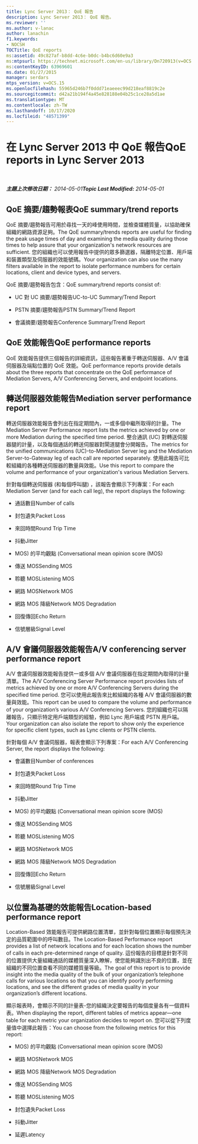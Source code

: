 ```yaml
---
title: Lync Server 2013： QoE 報告
description: Lync Server 2013： QoE 報告。
ms.reviewer: ''
ms.author: v-lanac
author: lanachin
f1.keywords:
- NOCSH
TOCTitle: QoE reports
ms:assetid: 49c827af-b8dd-4c6e-b0dc-b4bc6d60e9a3
ms:mtpsurl: https://technet.microsoft.com/en-us/library/Dn720913(v=OCS.15)
ms:contentKeyID: 63969601
ms.date: 01/27/2015
manager: serdars
mtps_version: v=OCS.15
ms.openlocfilehash: 55965d246b7f0ddd71eaeeec99d218eaf8819c2e
ms.sourcegitcommit: d42a21b194f4a45e828188e04b25c1ce28a5d1ae
ms.translationtype: MT
ms.contentlocale: zh-TW
ms.lasthandoff: 10/17/2020
ms.locfileid: "48571399"
---
```

# <a name="qoe-reports-in-lync-server-2013"></a><span data-ttu-id="7e983-103">在 Lync Server 2013 中 QoE 報告</span><span class="sxs-lookup"><span data-stu-id="7e983-103">QoE reports in Lync Server 2013</span></span>

<div data-xmlns="http://www.w3.org/1999/xhtml">

<div class="topic" data-xmlns="http://www.w3.org/1999/xhtml" data-msxsl="urn:schemas-microsoft-com:xslt" data-cs="https://msdn.microsoft.com/">

<div data-asp="https://msdn2.microsoft.com/asp">



</div>

<div id="mainSection">

<div id="mainBody">

<span> </span>

<span data-ttu-id="7e983-104">_**主題上次修改日期：** 2014-05-01_</span><span class="sxs-lookup"><span data-stu-id="7e983-104">_**Topic Last Modified:** 2014-05-01_</span></span>

<div>

## <a name="qoe-summarytrend-reports"></a><span data-ttu-id="7e983-105">QoE 摘要/趨勢報表</span><span class="sxs-lookup"><span data-stu-id="7e983-105">QoE summary/trend reports</span></span>

<span data-ttu-id="7e983-106">QoE 摘要/趨勢報告可用於尋找一天的峰使用時間，並檢查媒體質量，以協助確保組織的網路資源足夠。</span><span class="sxs-lookup"><span data-stu-id="7e983-106">The QoE summary/trends reports are useful for finding the peak usage times of day and examining the media quality during those times to help assure that your organization's network resources are sufficient.</span></span> <span data-ttu-id="7e983-107">您的組織也可以使用報告中提供的眾多篩選器，隔離特定位置、用戶端和裝置類型及伺服器的效能號碼。</span><span class="sxs-lookup"><span data-stu-id="7e983-107">Your organization can also use the many filters available in the report to isolate performance numbers for certain locations, client and device types, and servers.</span></span>

<span data-ttu-id="7e983-108">QoE 摘要/趨勢報告包含：</span><span class="sxs-lookup"><span data-stu-id="7e983-108">QoE summary/trend reports consist of:</span></span>

  - <span data-ttu-id="7e983-109">UC 對 UC 摘要/趨勢報告</span><span class="sxs-lookup"><span data-stu-id="7e983-109">UC-to-UC Summary/Trend Report</span></span>

  - <span data-ttu-id="7e983-110">PSTN 摘要/趨勢報告</span><span class="sxs-lookup"><span data-stu-id="7e983-110">PSTN Summary/Trend Report</span></span>

  - <span data-ttu-id="7e983-111">會議摘要/趨勢報告</span><span class="sxs-lookup"><span data-stu-id="7e983-111">Conference Summary/Trend Report</span></span>

</div>

<div>

## <a name="qoe-performance-reports"></a><span data-ttu-id="7e983-112">QoE 效能報告</span><span class="sxs-lookup"><span data-stu-id="7e983-112">QoE performance reports</span></span>

<span data-ttu-id="7e983-113">QoE 效能報告提供三個報告的詳細資訊，這些報告著重于轉送伺服器、A/V 會議伺服器及端點位置的 QoE 效能。</span><span class="sxs-lookup"><span data-stu-id="7e983-113">QoE performance reports provide details about the three reports that concentrate on the QoE performance of Mediation Servers, A/V Conferencing Servers, and endpoint locations.</span></span>

</div>

<div>

## <a name="mediation-server-performance-report"></a><span data-ttu-id="7e983-114">轉送伺服器效能報告</span><span class="sxs-lookup"><span data-stu-id="7e983-114">Mediation server performance report</span></span>

<span data-ttu-id="7e983-115">轉送伺服器效能報告會列出在指定期間內，一或多個中繼所取得的計量。</span><span class="sxs-lookup"><span data-stu-id="7e983-115">The Mediation Server Performance report lists the metrics achieved by one or more Mediation during the specified time period.</span></span> <span data-ttu-id="7e983-116">整合通訊 (UC) 對轉送伺服器腿的計量，以及每個通話的轉送伺服器對閘道腿會分開報告。</span><span class="sxs-lookup"><span data-stu-id="7e983-116">The metrics for the unified communications (UC)-to-Mediation Server leg and the Mediation Server-to-Gateway leg of each call are reported separately.</span></span> <span data-ttu-id="7e983-117">使用此報告可比較組織的各種轉送伺服器的數量與效能。</span><span class="sxs-lookup"><span data-stu-id="7e983-117">Use this report to compare the volume and performance of your organization's various Mediation Servers.</span></span>

<span data-ttu-id="7e983-118">針對每個轉送伺服器 (和每個呼叫腿) ，該報告會顯示下列專案：</span><span class="sxs-lookup"><span data-stu-id="7e983-118">For each Mediation Server (and for each call leg), the report displays the following:</span></span>

  - <span data-ttu-id="7e983-119">通話數目</span><span class="sxs-lookup"><span data-stu-id="7e983-119">Number of calls</span></span>

  - <span data-ttu-id="7e983-120">封包遺失</span><span class="sxs-lookup"><span data-stu-id="7e983-120">Packet Loss</span></span>

  - <span data-ttu-id="7e983-121">來回時間</span><span class="sxs-lookup"><span data-stu-id="7e983-121">Round Trip Time</span></span>

  - <span data-ttu-id="7e983-122">抖動</span><span class="sxs-lookup"><span data-stu-id="7e983-122">Jitter</span></span>

  - <span data-ttu-id="7e983-123">MOS) 的平均觀點 (</span><span class="sxs-lookup"><span data-stu-id="7e983-123">Conversational mean opinion score (MOS)</span></span>

  - <span data-ttu-id="7e983-124">傳送 MOS</span><span class="sxs-lookup"><span data-stu-id="7e983-124">Sending MOS</span></span>

  - <span data-ttu-id="7e983-125">聆聽 MOS</span><span class="sxs-lookup"><span data-stu-id="7e983-125">Listening MOS</span></span>

  - <span data-ttu-id="7e983-126">網路 MOS</span><span class="sxs-lookup"><span data-stu-id="7e983-126">Network MOS</span></span>

  - <span data-ttu-id="7e983-127">網路 MOS 降級</span><span class="sxs-lookup"><span data-stu-id="7e983-127">Network MOS Degradation</span></span>

  - <span data-ttu-id="7e983-128">回復傳回</span><span class="sxs-lookup"><span data-stu-id="7e983-128">Echo Return</span></span>

  - <span data-ttu-id="7e983-129">信號層級</span><span class="sxs-lookup"><span data-stu-id="7e983-129">Signal Level</span></span>

</div>

<div>

## <a name="av-conferencing-server-performance-report"></a><span data-ttu-id="7e983-130">A/V 會議伺服器效能報告</span><span class="sxs-lookup"><span data-stu-id="7e983-130">A/V conferencing server performance report</span></span>

<span data-ttu-id="7e983-131">A/V 會議伺服器效能報告提供一或多個 A/V 會議伺服器在指定期間內取得的計量清單。</span><span class="sxs-lookup"><span data-stu-id="7e983-131">The A/V Conferencing Server Performance report provides lists of metrics achieved by one or more A/V Conferencing Servers during the specified time period.</span></span> <span data-ttu-id="7e983-132">您可以使用此報告來比較組織的各種 A/V 會議伺服器的數量與效能。</span><span class="sxs-lookup"><span data-stu-id="7e983-132">This report can be used to compare the volume and performance of your organization’s various A/V Conferencing Servers.</span></span> <span data-ttu-id="7e983-133">您的組織也可以隔離報告，只顯示特定用戶端類型的經驗，例如 Lync 用戶端或 PSTN 用戶端。</span><span class="sxs-lookup"><span data-stu-id="7e983-133">Your organization can also isolate the report to show only the experience for specific client types, such as Lync clients or PSTN clients.</span></span>

<span data-ttu-id="7e983-134">針對每個 A/V 會議伺服器，報表會顯示下列專案：</span><span class="sxs-lookup"><span data-stu-id="7e983-134">For each A/V Conferencing Server, the report displays the following:</span></span>

  - <span data-ttu-id="7e983-135">會議數目</span><span class="sxs-lookup"><span data-stu-id="7e983-135">Number of conferences</span></span>

  - <span data-ttu-id="7e983-136">封包遺失</span><span class="sxs-lookup"><span data-stu-id="7e983-136">Packet Loss</span></span>

  - <span data-ttu-id="7e983-137">來回時間</span><span class="sxs-lookup"><span data-stu-id="7e983-137">Round Trip Time</span></span>

  - <span data-ttu-id="7e983-138">抖動</span><span class="sxs-lookup"><span data-stu-id="7e983-138">Jitter</span></span>

  - <span data-ttu-id="7e983-139">MOS) 的平均觀點 (</span><span class="sxs-lookup"><span data-stu-id="7e983-139">Conversational mean opinion score (MOS)</span></span>

  - <span data-ttu-id="7e983-140">傳送 MOS</span><span class="sxs-lookup"><span data-stu-id="7e983-140">Sending MOS</span></span>

  - <span data-ttu-id="7e983-141">聆聽 MOS</span><span class="sxs-lookup"><span data-stu-id="7e983-141">Listening MOS</span></span>

  - <span data-ttu-id="7e983-142">網路 MOS</span><span class="sxs-lookup"><span data-stu-id="7e983-142">Network MOS</span></span>

  - <span data-ttu-id="7e983-143">網路 MOS 降級</span><span class="sxs-lookup"><span data-stu-id="7e983-143">Network MOS Degradation</span></span>

  - <span data-ttu-id="7e983-144">回復傳回</span><span class="sxs-lookup"><span data-stu-id="7e983-144">Echo Return</span></span>

  - <span data-ttu-id="7e983-145">信號層級</span><span class="sxs-lookup"><span data-stu-id="7e983-145">Signal Level</span></span>

</div>

<div>

## <a name="location-based-performance-report"></a><span data-ttu-id="7e983-146">以位置為基礎的效能報告</span><span class="sxs-lookup"><span data-stu-id="7e983-146">Location-based performance report</span></span>

<span data-ttu-id="7e983-147">Location-Based 效能報告可提供網路位置清單，並針對每個位置顯示每個預先決定的品質範圍中的呼叫數目。</span><span class="sxs-lookup"><span data-stu-id="7e983-147">The Location-Based Performance report provides a list of network locations and for each location shows the number of calls in each pre-determined range of quality.</span></span> <span data-ttu-id="7e983-148">這份報告的目標是針對不同的位置提供大量組織通話的媒體質量深入瞭解，使您能夠識別出不良的位置，並在組織的不同位置查看不同的媒體質量等級。</span><span class="sxs-lookup"><span data-stu-id="7e983-148">The goal of this report is to provide insight into the media quality of the bulk of your organization’s telephone calls for various locations so that you can identify poorly performing locations, and see the different grades of media quality in your organization’s different locations.</span></span>

<span data-ttu-id="7e983-149">顯示報表時，會顯示不同的計量表-您的組織決定要報告的每個度量各有一個資料表。</span><span class="sxs-lookup"><span data-stu-id="7e983-149">When displaying the report, different tables of metrics appear—one table for each metric your organization decides to report on.</span></span> <span data-ttu-id="7e983-150">您可以從下列度量值中選擇此報告：</span><span class="sxs-lookup"><span data-stu-id="7e983-150">You can choose from the following metrics for this report:</span></span>

  - <span data-ttu-id="7e983-151">MOS) 的平均觀點 (</span><span class="sxs-lookup"><span data-stu-id="7e983-151">Conversational mean opinion score (MOS)</span></span>

  - <span data-ttu-id="7e983-152">網路 MOS</span><span class="sxs-lookup"><span data-stu-id="7e983-152">Network MOS</span></span>

  - <span data-ttu-id="7e983-153">網路 MOS 降級</span><span class="sxs-lookup"><span data-stu-id="7e983-153">Network MOS Degradation</span></span>

  - <span data-ttu-id="7e983-154">傳送 MOS</span><span class="sxs-lookup"><span data-stu-id="7e983-154">Sending MOS</span></span>

  - <span data-ttu-id="7e983-155">聆聽 MOS</span><span class="sxs-lookup"><span data-stu-id="7e983-155">Listening MOS</span></span>

  - <span data-ttu-id="7e983-156">封包遺失</span><span class="sxs-lookup"><span data-stu-id="7e983-156">Packet Loss</span></span>

  - <span data-ttu-id="7e983-157">抖動</span><span class="sxs-lookup"><span data-stu-id="7e983-157">Jitter</span></span>

  - <span data-ttu-id="7e983-158">延遲</span><span class="sxs-lookup"><span data-stu-id="7e983-158">Latency</span></span>

</div>

</div>

<span> </span>

</div>

</div>

</div>

